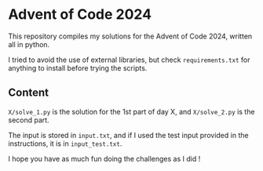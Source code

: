# Advent of Code 2024

This repository compiles my solutions for the Advent of Code 2024, written all in python.

I tried to avoid the use of external libraries, but check `requirements.txt` for anything to install before trying the scripts.

## Content

`X/solve_1.py` is the solution for the 1st part of day X, and `X/solve_2.py` is the second part.

The input is stored in `input.txt`, and if I used the test input provided in the instructions, it is in `input_test.txt`.

I hope you have as much fun doing the challenges as I did !
